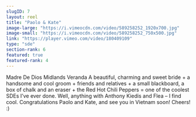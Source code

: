 ```yaml
---
slugID: 7 
layout: reel
title: "Paolo & Kate"
image-large: "https://i.vimeocdn.com/video/589258252_1920x700.jpg"
image-small: "https://i.vimeocdn.com/video/589258252_750x500.jpg"
link: "https://player.vimeo.com/video/180409109"
type: "sde"
section-rank: 6
featured: true
featured-rank: 4
---
```

Madre De Dios
Midlands Veranda
A beautiful, charming and sweet bride + a handsome and cool groom + friends and relatives + a small blackboard, a box of chalk and an eraser + the Red Hot Chili Peppers = one of the coolest SDEs I’ve ever done. Well, anything with Anthony Kiedis and Flea – I find cool.
Congratulations Paolo and Kate, and see you in Vietnam soon!
Cheers! :)